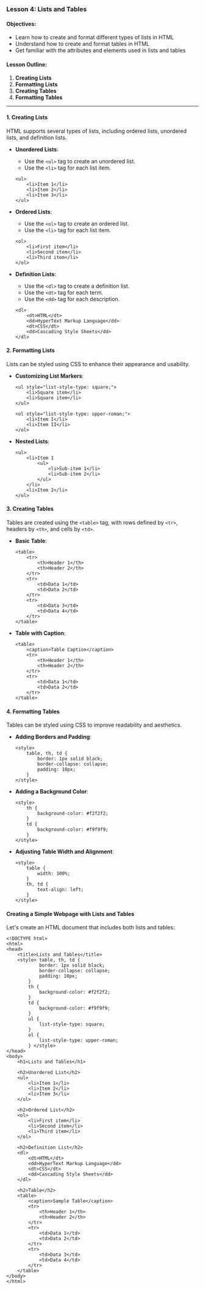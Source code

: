### Lesson 4: Lists and Tables

#### Objectives:

* Learn how to create and format different types of lists in HTML
* Understand how to create and format tables in HTML
* Get familiar with the attributes and elements used in lists and tables

#### Lesson Outline:

1.  **Creating Lists**
2.  **Formatting Lists**
3.  **Creating Tables**
4.  **Formatting Tables**

* * *

#### 1\. Creating Lists

HTML supports several types of lists, including ordered lists, unordered lists, and definition lists.

* **Unordered Lists**:
    
    * Use the `<ul>` tag to create an unordered list.
    * Use the `<li>` tag for each list item.
    
    ```
    <ul>
        <li>Item 1</li>
        <li>Item 2</li>
        <li>Item 3</li>
    </ul>
    ``` 
    
* **Ordered Lists**:
    
    * Use the `<ol>` tag to create an ordered list.
    * Use the `<li>` tag for each list item.
    
    ```
    <ol>
        <li>First item</li>
        <li>Second item</li>
        <li>Third item</li>
    </ol>
    ``` 
    
* **Definition Lists**:
    
    * Use the `<dl>` tag to create a definition list.
    * Use the `<dt>` tag for each term.
    * Use the `<dd>` tag for each description.
    
    ```
    <dl>
        <dt>HTML</dt>
        <dd>HyperText Markup Language</dd>
        <dt>CSS</dt>
        <dd>Cascading Style Sheets</dd>
    </dl>
    ``` 
    

#### 2\. Formatting Lists

Lists can be styled using CSS to enhance their appearance and usability.

* **Customizing List Markers**:
    
    ```
    <ul style="list-style-type: square;">
        <li>Square item</li>
        <li>Square item</li>
    </ul>
    
    <ol style="list-style-type: upper-roman;">
        <li>Item I</li>
        <li>Item II</li>
    </ol>
    ``` 
    
* **Nested Lists**:
    
    ```
    <ul>
        <li>Item 1
            <ul>
                <li>Sub-item 1</li>
                <li>Sub-item 2</li>
            </ul>
        </li>
        <li>Item 2</li>
    </ul>
    ``` 
    

#### 3\. Creating Tables

Tables are created using the `<table>` tag, with rows defined by `<tr>`, headers by `<th>`, and cells by `<td>`.

* **Basic Table**:
    
    ```
    <table>
        <tr>
            <th>Header 1</th>
            <th>Header 2</th>
        </tr>
        <tr>
            <td>Data 1</td>
            <td>Data 2</td>
        </tr>
        <tr>
            <td>Data 3</td>
            <td>Data 4</td>
        </tr>
    </table>
    ``` 
    
* **Table with Caption**:
    
    ```
    <table>
        <caption>Table Caption</caption>
        <tr>
            <th>Header 1</th>
            <th>Header 2</th>
        </tr>
        <tr>
            <td>Data 1</td>
            <td>Data 2</td>
        </tr>
    </table>
    ``` 
    

#### 4\. Formatting Tables

Tables can be styled using CSS to improve readability and aesthetics.

* **Adding Borders and Padding**:
    
    ```
    <style>
        table, th, td {
            border: 1px solid black;
            border-collapse: collapse;
            padding: 10px;
        } 
    </style>
    ``` 
    
* **Adding a Background Color**:
    
    ```
    <style>
        th {
            background-color: #f2f2f2;
        }
        td {
            background-color: #f9f9f9;
        }
    </style>
    ``` 
    
* **Adjusting Table Width and Alignment**:
    
    ```
    <style>
        table {
            width: 100%;
        }
        th, td {
            text-align: left;
        }
    </style>
    ``` 
    

#### Creating a Simple Webpage with Lists and Tables

Let's create an HTML document that includes both lists and tables:

```
<!DOCTYPE html>
<html>
<head>
    <title>Lists and Tables</title>
    <style> table, th, td {
            border: 1px solid black;
            border-collapse: collapse;
            padding: 10px;
        }
        th {
            background-color: #f2f2f2;
        }
        td {
            background-color: #f9f9f9;
        }
        ul {
            list-style-type: square;
        }
        ol {
            list-style-type: upper-roman;
        } </style>
</head>
<body>
    <h1>Lists and Tables</h1>

    <h2>Unordered List</h2>
    <ul>
        <li>Item 1</li>
        <li>Item 2</li>
        <li>Item 3</li>
    </ul>

    <h2>Ordered List</h2>
    <ol>
        <li>First item</li>
        <li>Second item</li>
        <li>Third item</li>
    </ol>

    <h2>Definition List</h2>
    <dl>
        <dt>HTML</dt>
        <dd>HyperText Markup Language</dd>
        <dt>CSS</dt>
        <dd>Cascading Style Sheets</dd>
    </dl>

    <h2>Table</h2>
    <table>
        <caption>Sample Table</caption>
        <tr>
            <th>Header 1</th>
            <th>Header 2</th>
        </tr>
        <tr>
            <td>Data 1</td>
            <td>Data 2</td>
        </tr>
        <tr>
            <td>Data 3</td>
            <td>Data 4</td>
        </tr>
    </table>
</body>
</html>
```
